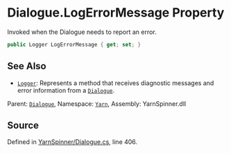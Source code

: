 # Dialogue.LogErrorMessage Property

Invoked when the Dialogue needs to report an error.


```csharp
public Logger LogErrorMessage { get; set; }
```



## See Also
* [`Logger`](/api/csharp/yarn/logger.md): 
Represents a method that receives diagnostic messages and error
information from a [`Dialogue`](/api/csharp/yarn/dialogue.md).

<div class="class-metadata">

Parent: [`Dialogue`](/api/csharp/yarn/dialogue.md), Namespace: [`Yarn`](/api/csharp/yarn/README.md), Assembly: YarnSpinner.dll
</div>

## Source
Defined in [YarnSpinner/Dialogue.cs](https://github.com/YarnSpinnerTool/YarnSpinner//blob/develop/YarnSpinner/Dialogue.cs#L406), line 406.
